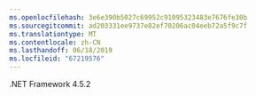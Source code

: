 ```yaml
---
ms.openlocfilehash: 3e6e390b5027c69952c91095323483e7676fe30b
ms.sourcegitcommit: ad203331ee9737e82ef70206ac04eeb72a5f9c7f
ms.translationtype: MT
ms.contentlocale: zh-CN
ms.lasthandoff: 06/18/2019
ms.locfileid: "67219576"
---
```

.NET Framework 4.5.2